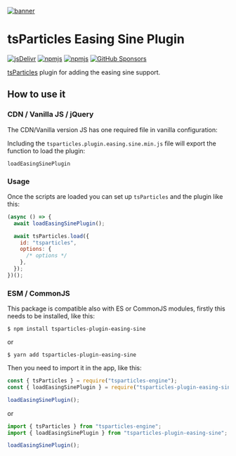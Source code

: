 [![banner](https://particles.js.org/images/banner3.png)](https://particles.js.org)

# tsParticles Easing Sine Plugin

[![jsDelivr](https://data.jsdelivr.com/v1/package/npm/tsparticles-plugin-easing-sine/badge)](https://www.jsdelivr.com/package/npm/tsparticles-plugin-easing-sine)
[![npmjs](https://badge.fury.io/js/tsparticles-plugin-easing-sine.svg)](https://www.npmjs.com/package/tsparticles-plugin-easing-sine)
[![npmjs](https://img.shields.io/npm/dt/tsparticles-plugin-easing-sine)](https://www.npmjs.com/package/tsparticles-plugin-easing-sine) [![GitHub Sponsors](https://img.shields.io/github/sponsors/matteobruni)](https://github.com/sponsors/matteobruni)

[tsParticles](https://github.com/matteobruni/tsparticles) plugin for adding the easing sine support.

## How to use it

### CDN / Vanilla JS / jQuery

The CDN/Vanilla version JS has one required file in vanilla configuration:

Including the `tsparticles.plugin.easing.sine.min.js` file will export the function to load the plugin:

```text
loadEasingSinePlugin
```

### Usage

Once the scripts are loaded you can set up `tsParticles` and the plugin like this:

```javascript
(async () => {
  await loadEasingSinePlugin();

  await tsParticles.load({
    id: "tsparticles",
    options: {
      /* options */
    },
  });
})();
```

### ESM / CommonJS

This package is compatible also with ES or CommonJS modules, firstly this needs to be installed, like this:

```shell
$ npm install tsparticles-plugin-easing-sine
```

or

```shell
$ yarn add tsparticles-plugin-easing-sine
```

Then you need to import it in the app, like this:

```javascript
const { tsParticles } = require("tsparticles-engine");
const { loadEasingSinePlugin } = require("tsparticles-plugin-easing-sine");

loadEasingSinePlugin();
```

or

```javascript
import { tsParticles } from "tsparticles-engine";
import { loadEasingSinePlugin } from "tsparticles-plugin-easing-sine";

loadEasingSinePlugin();
```
